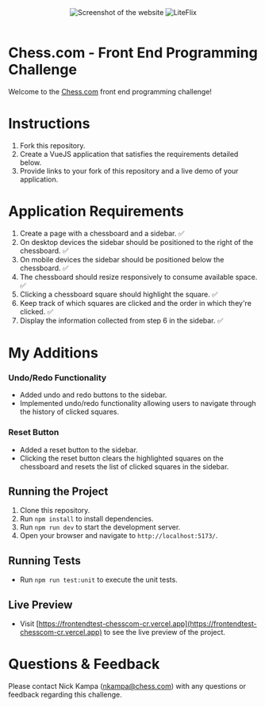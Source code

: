 <div align="center">
<img src='https://i.imgur.com/xpTDU7G.png' alt="Screenshot of the website" />
<img src='https://i.imgur.com/ZpbzjQn.png' alt="LiteFlix" />
</div>

<br />

# Chess.com - Front End Programming Challenge

Welcome to the [Chess.com](https://chess.com) front end programming challenge!

# Instructions

1. Fork this repository.
2. Create a VueJS application that satisfies the requirements detailed below.
3. Provide links to your fork of this repository and a live demo of your application.

# Application Requirements

1. Create a page with a chessboard and a sidebar. ✅
2. On desktop devices the sidebar should be positioned to the right of the chessboard. ✅
3. On mobile devices the sidebar should be positioned below the chessboard. ✅
4. The chessboard should resize responsively to consume available space. ✅
5. Clicking a chessboard square should highlight the square. ✅
6. Keep track of which squares are clicked and the order in which they're clicked. ✅
7. Display the information collected from step 6 in the sidebar. ✅

# My Additions

### Undo/Redo Functionality

- Added undo and redo buttons to the sidebar.
- Implemented undo/redo functionality allowing users to navigate through the history of clicked squares.

### Reset Button

- Added a reset button to the sidebar.
- Clicking the reset button clears the highlighted squares on the chessboard and resets the list of clicked squares in the sidebar.

## Running the Project

1. Clone this repository.
2. Run `npm install` to install dependencies.
3. Run `npm run dev` to start the development server.
4. Open your browser and navigate to `http://localhost:5173/`.

## Running Tests

- Run `npm run test:unit` to execute the unit tests.

## Live Preview

- Visit [https://frontendtest-chesscom-cr.vercel.app](https://frontendtest-chesscom-cr.vercel.app) to see the live preview of the project.

# Questions & Feedback

Please contact Nick Kampa (nkampa@chess.com) with any questions or feedback regarding this challenge.
